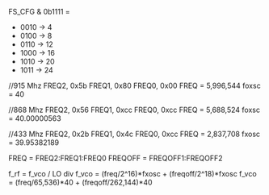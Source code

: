 FS_CFG & 0b1111 =
* 0010 -> 4
* 0100 -> 8
* 0110 -> 12
* 1000 -> 16
* 1010 -> 20
* 1011 -> 24

//915 Mhz
FREQ2, 0x5b
FREQ1, 0x80
FREQ0, 0x00
FREQ = 5,996,544
foxsc = 40

//868 Mhz
FREQ2, 0x56
FREQ1, 0xcc
FREQ0, 0xcc
FREQ = 5,688,524
foxsc = 40.00000563

//433 Mhz
FREQ2, 0x2b
FREQ1, 0x4c
FREQ0, 0xcc
FREQ = 2,837,708
fxosc = 39.95382189

FREQ = FREQ2:FREQ1:FREQ0
FREQOFF = FREQOFF1:FREQOFF2

f_rf = f_vco / LO div
f_vco = (freq/2^16)*fxosc + (freqoff/2^18)*fxosc
f_vco = (freq/65,536)*40 + (freqoff/262,144)*40
